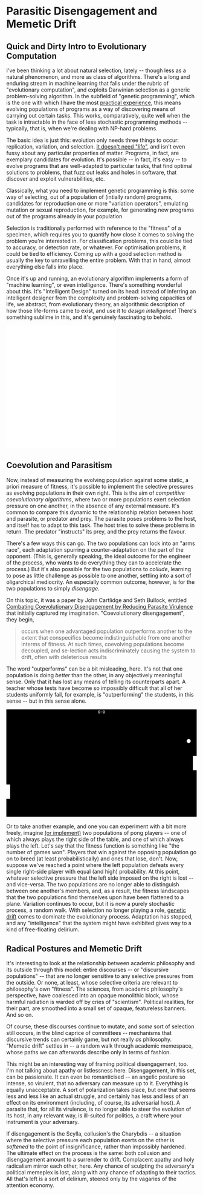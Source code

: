 # Parasitic Disengagement and Memetic Drift

## Quick and Dirty Intro to Evolutionary Computation

I've been thinking a lot about natural selection, lately -- though less as a
natural phenomenon, and more as class of algorithms. There's a long
and enduring stream in machine learning that falls under the
rubric of "evolutionary computation", and exploits Darwinian selection as a
generic problem-solving algorithm. In the subfield of "genetic programming", 
which is the one with which I have the most 
[practical experience](http://roper.eschatronics.ca),
this means evolving populations of programs as a way of discovering means of
carrying out certain tasks. This works, comparatively, quite well when the task
is intractable in the face of less stochastic programming methods -- typically,
that is, when we're dealing with NP-hard problems.

The basic idea is just this: evolution only needs three things to occur:
replication, variation, and selection. 
[It doesn't need "life"](https://royalsocietypublishing.org/doi/abs/10.1098/rspb.1979.0077),
and isn't even
fussy about any particular properties of matter. Programs, in fact, are
exemplary candidates for evolution. It's
possible -- in fact, it's easy -- to evolve programs that are well-adapted to
particular tasks, that find optimal solutions to problems, that fuzz out leaks
and holes in software, that discover and exploit vulnerabilities, etc.

Classically, what you need to implement genetic programming is this: some way of
selecting, out of a population of (intially random) programs, candidates for
reproduction one or more "variation operators", emulating mutation or sexual
reproduction, for example, for generating new programs out of the programs
already in your population

Selection is traditionally performed with reference to the "fitness" of a
specimen, which requires you to quantify how close it comes to solving the
problem you're interested in. For classification problems, this could be tied to
accuracy, or detection rate, or whatever. For optimisation problems, it could be
tied to efficiency. Coming up with a good selection method is usually the key to
unravelling the entire problem. With that in hand, almost everything else falls
into place.

Once it's up and running, an evolutionary algorithm implements a form of
"machine learning", or even intelligence. There's something wonderful about
this. It's "Intelligent Design" turned on its head: instead of inferring an
intelligent designer from the complexity and problem-solving capacities of life,
we abstract, from evolutionary theory, an algorithmic description of how those
life-forms came to exist, and use it to _design intelligence_! There's
something sublime in this, and it's genuinely fascinating to behold.

![Sacculina](/img/Haeckel_Sacculina.png)

## Coevolution and Parasitism

Now, instead of measuring the evolving population against some static, a priori
measure of fitness, it's possible to implement the selective pressures as
evolving populations in their own right. This is the aim of _competitive coevolutionary algorithms_,
where two or more populations exert selection pressure on one another, in the 
absence of any external measure. It's common to compare this dynamic to the
relationship relation between host and parasite, or predator and prey. The
parasite poses problems to the host, and itself has to adapt to this task. The
host tries to solve these problems in return. The predator "instructs" its prey,
and the prey returns the favour.

There's a few ways this can go. The two populations can lock into an "arms
race", each adaptation spurring a counter-adaptation on the part of the
opponent. (This is, generally speaking, the ideal outcome for the engineer of
the process, who wants to do everything they can to accelerate the process.)
But it's also possible for the two populations to _collude_, learning to pose as
little challenge as possible to one another, settling into a sort of oligarchical
mediocrity. An especially common outcome, however, is for the two populations to
simply _disengage_.

On this topic, it was a paper by John Cartlidge and Seth Bullock, entitled
[Combating Coevolutionary Disengagement by Reducing Parasite Virulence](/data/parasite-gp.pdf)
that initially captured my imagination. "Coevolutionary disengagement", they begin, 

> occurs when one advantaged population
> outperforms another to the extent that conspecifics become indistinguishable from
> one another interms of fitness. At such times, coevolving populations become
> decoupled, and se-lection acts indiscriminately causing the system to drift,
> often with deleterious results

The word "outperforms" can be a bit misleading, here. It's not that one
population is doing _better_ than the other, in any objectively meaningful
sense. Only that it has lost any means of telling its counterparts apart. A
teacher whose tests have become so impossibly difficult that all of her students
uniformly fail, for example, is "outperforming" the students, in this sense --
but in this sense alone.

![genpong](/img/pong.png)

Or to take another example, and one you can experiment with
a bit more freely, imagine
[(or implement)](https://github.com/oblivia-simplex/genpong)
two populations of pong players -- one of which always
plays the right side of the table, and one of which always plays the left. Let's
say that the fitness function is something like "the number of games won".
Players that win against the opposing population go on to breed (at least
probabilistically) and ones that lose, don't. Now, suppose we've reached a point
where the left population defeats every single right-side player with equal (and
high) probability. At this point, whatever selective pressure that the left side
imposed on the right is lost -- and vice-versa. The two populations are no
longer able to distinguish between one another's members, and, as a result, the
fitness landscapes that the two populations find themselves upon have been
flattened to a plane. Variation continues to occur, but it is now a purely
stochastic process, a random walk. With selection no longer playing a role,
[genetic drift](https://evolution.berkeley.edu/evolibrary/article/evo_24) comes
to dominate the evolutionary process. Adaptation has stopped, and any
"intelligence" that the system might have exhibited gives way to a kind of
free-floating delirium.


## Radical Postures and Memetic Drift 

It's interesting to look at the relationship between academic philosophy and its
outside through this model: entire discourses -- or "discursive populations" --
that are no longer sensitive to any selective pressures from the outside.
Or none, at least, whose selective criteria are relevant to philosophy's own
"fitness". The sciences, from academic philosophy's perspective, have coalesced
into an opaque monolithic block, whose harmful radiation is warded off by cries
of "scientism". Political realities, for their part, are smoothed into
a small set of opaque, featureless banners. And so on. 

Of course, these discourses continue to mutate, and _some_ sort of selection 
still occurs, in the blind caprice of committees -- mechanisms that discursive
trends can certainly game, but not really _as_ philosophy. "Memetic drift"
settles in -- a random walk through academic memespace, whose paths we
can afterwards describe only in terms of fashion.

This might be an interesting way of framing political disengagement, too. I'm
not talking about apathy or listlessness here. Disengagement, in this set, can
be passionate. It can even be romanticised -- an angelic posture
so intense, so virulent, that no adversary can measure up to it.
Everything is equally unacceptable. A sort of polarization takes place, but one
that seems less and less like an actual struggle, and certainly has less and
less of an effect on its environment (including, of course, its adversarial
host). A parasite that, for all its virulence, is no longer able to steer the
evolution of its host, in any relevant way, is ill-suited for politics, a craft
where your instrument is your adversary.

If disengagement is the Scylla, collusion's the Charybdis -- a situation where
the selective pressure each population exerts on the other is _softened_
to the point of insignificance, rather than impossibly hardened. The ultimate
effect on the process is the same: both collusion and disengagement amount to
a surrender to drift. Complacent apathy and holy radicalism mirror each other, 
here. Any chance of sculpting the adversary's political
memeplex is lost, along with any chance of adapting to their tactics.
All that's left is a sort of delirium, steered only by the vagaries of the
attention economy. 

